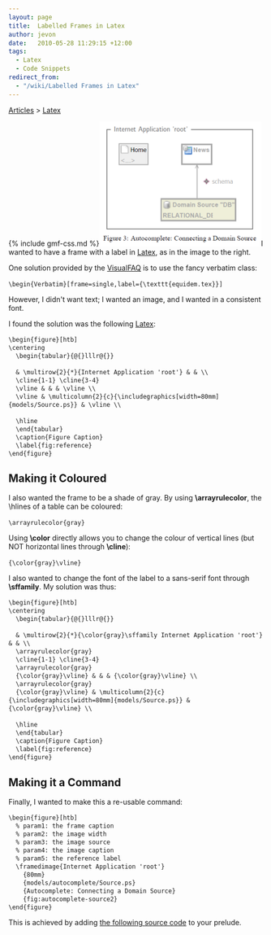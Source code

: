 ```yaml
---
layout: page
title:  Labelled Frames in Latex
author: jevon
date:   2010-05-28 11:29:15 +12:00
tags:
  - Latex
  - Code Snippets
redirect_from:
  - "/wiki/Labelled Frames in Latex"
---
```


[Articles](Articles.md) > [Latex](Latex.md)

{% include gmf-css.md %}<img src="/img/gmf/latex-frame.png" class="gmf">I wanted to have a frame with a label in [Latex](Latex.md), as in the image to the right.

One solution provided by the <a href="http://ctan.tug.org/tex-archive/info/visualFAQ/visualFAQ.pdf">VisualFAQ</a> is to use the fancy verbatim class:

`\begin{Verbatim}[frame=single,label={\texttt{equidem.tex}}]`

However, I didn't want text; I wanted an image, and I wanted in a consistent font.

I found the solution was the following [Latex](Latex.md):

```
\begin{figure}[htb]
\centering
  \begin{tabular}{@{}lllr@{}}

  & \multirow{2}{*}{Internet Application 'root'} & & \\
  \cline{1-1} \cline{3-4}
  \vline & & & \vline \\
  \vline & \multicolumn{2}{c}{\includegraphics[width=80mm]{models/Source.ps}} & \vline \\

  \hline
  \end{tabular}
  \caption{Figure Caption}
  \label{fig:reference}
\end{figure}
```

## Making it Coloured
I also wanted the frame to be a shade of gray. By using **\arrayrulecolor**, the \hlines of a table can be coloured:

`\arrayrulecolor{gray}`

Using **\color** directly allows you to change the colour of vertical lines (but NOT horizontal lines through **\cline**):

`{\color{gray}\vline}`

I also wanted to change the font of the label to a sans-serif font through **\sffamily**. My solution was thus:

```
\begin{figure}[htb]
\centering
  \begin{tabular}{@{}lllr@{}}

  & \multirow{2}{*}{\color{gray}\sffamily Internet Application 'root'} & & \\
  \arrayrulecolor{gray}
  \cline{1-1} \cline{3-4}
  \arrayrulecolor{gray}
  {\color{gray}\vline} & & & {\color{gray}\vline} \\
  \arrayrulecolor{gray}
  {\color{gray}\vline} & \multicolumn{2}{c}{\includegraphics[width=80mm]{models/Source.ps}} & {\color{gray}\vline} \\

  \hline
  \end{tabular}
  \caption{Figure Caption}
  \label{fig:reference}
\end{figure}
```

## Making it a Command
Finally, I wanted to make this a re-usable command:

```
\begin{figure}[htb]
  % param1: the frame caption
  % param2: the image width
  % param3: the image source
  % param4: the image caption
  % param5: the reference label
  \framedimage{Internet Application 'root'}
    {80mm}
    {models/autocomplete/Source.ps}
    {Autocomplete: Connecting a Domain Source}
    {fig:autocomplete-source2}
\end{figure}
```

This is achieved by adding <a href="http://code.google.com/p/iaml/source/browse/trunk/org.openiaml.docs.tools/latex/framedimage.tex?r=2306">the following source code</a> to your prelude.
